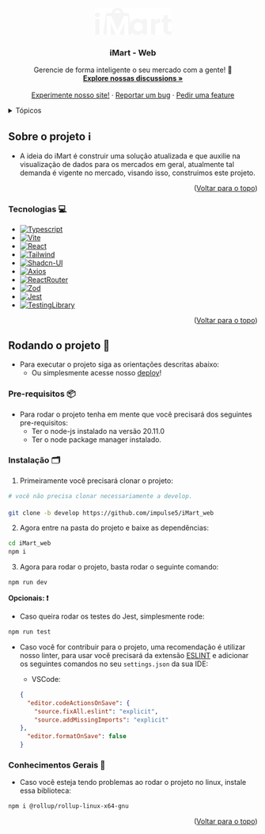 <a name="readme-top"></a>

<!-- PROJECT LOGO -->
<br />
<div align="center">
  <a href="https://github.com/github_username/repo_name">
    <img src="src/assets/imart_logo_white.svg" alt="Logo" width="155" height="55">
  </a>

<h3 align="center">iMart - Web</h3>

  <p align="center">
    Gerencie de forma inteligente o seu mercado com a gente! 🥳
    <br />
    <a href="https://github.com/orgs/impulse5/discussions"><strong>Explore nossas discussions »</strong></a>
    <br />
    <br />
    <a href="https://github.com/github_username/repo_name">Experimente nosso site!</a>
    ·
    <a href="https://github.com/impulse5/iMart_web/issues/new?assignees=&labels=&projects=&template=new-bug.md&title=%F0%9F%90%9E+Bug+%7C+">Reportar um bug</a>
    ·
    <a href="https://github.com/impulse5/iMart_web/issues/new?assignees=&labels=&projects=&template=new-feature.md&title=%F0%9F%9A%80+Feature+%7C+">Pedir uma feature</a>
  </p>
</div>



<!-- TABLE OF CONTENTS -->
<details>
  <summary>Tópicos</summary>
  <ol>
    <li>
      <a href="#Sobre-o-projeto-ℹ️">Sobre o projeto</a>
      <ul>
        <li><a href="#Tecnologias-💻">Tecnologias</a></li>
      </ul>
    </li>
    <li>
      <a href="#Rodando-o-projeto-🚀">Rodando o Projeto</a>
      <ul>
        <li><a href="#Pre-requisitos-📦">Pre-requisitos</a></li>
        <li><a href="#Instalação-🗂️">Instalação</a></li>
      </ul>
    </li>
    <li><a href="#Conhecimentos-Gerais-🧠">Conhecimentos gerais</a></li>
  </ol>
</details>



<!-- ABOUT THE PROJECT -->
## Sobre o projeto ℹ️

- A ideia do iMart é construir uma solução atualizada e que auxilie na visualização de dados para os mercados em geral, atualmente tal demanda é vigente no mercado, visando isso, construimos este projeto.

<p align="right">(<a href="#readme-top">Voltar para o topo</a>)</p>

### Tecnologias 💻

* [![Typescript][Typescript.label]][Typescript-url]
* [![Vite][Vite.label]][Vite-url]
* [![React][React.js]][React-url]
* [![Tailwind][Tailwind.label]][Tailwind-url]
* [![Shadcn-UI][Shadcn.label]][Shadcn-url]
* [![Axios][Axios.label]][Axios-url]
* [![ReactRouter][ReactRouter.label]][ReactRouter-url]
* [![Zod][Zod.label]][Zod-url]
* [![Jest][Jest.label]][Jest-url]
* [![TestingLibrary][TestingLibrary.label]][TestingLibrary-url]

<p align="right">(<a href="#readme-top">Voltar para o topo</a>)</p>

<!-- GETTING STARTED -->
## Rodando o projeto 🚀

* Para executar o projeto siga as orientações descritas abaixo:
  - Ou simplesmente acesse nosso [deploy](https://imart-web.onrender.com/cadastre-se/dados-empresariais)!

### Pre-requisitos 📦

- Para rodar o projeto tenha em mente que você precisará dos seguintes pre-requisitos:
  - Ter o node-js instalado na versão 20.11.0
  - Ter o node package manager instalado.

### Instalação 🗂️

1. Primeiramente você precisará clonar o projeto:
```bash
# você não precisa clonar necessariamente a develop.

git clone -b develop https://github.com/impulse5/iMart_web
```

2. Agora entre na pasta do projeto e baixe as dependências:
```bash
cd iMart_web
npm i
```

3. Agora para rodar o projeto, basta rodar o seguinte comando:
```bash
npm run dev
```


**Opcionais: ❗️**
* Caso queira rodar os testes do Jest, simplesmente rode:
```bash
npm run test
```

* Caso você for contribuir para o projeto, uma recomendação é utilizar nosso linter, para usar você precisará da extensão [ESLINT](https://marketplace.visualstudio.com/items?itemName=dbaeumer.vscode-eslint) e adicionar os seguintes comandos no seu `settings.json` da sua IDE:

  - VSCode:
  ```json
  {
    "editor.codeActionsOnSave": {
      "source.fixAll.eslint": "explicit",
      "source.addMissingImports": "explicit"
  },
    "editor.formatOnSave": false
  }
  ```

### Conhecimentos Gerais 🧠

- Caso você esteja tendo problemas ao rodar o projeto no linux, instale essa biblioteca:
```bash 
npm i @rollup/rollup-linux-x64-gnu
```

<p align="right">(<a href="#readme-top">Voltar para o topo</a>)</p>

<!-- MARKDOWN LINKS & IMAGES -->
<!-- https://www.markdownguide.org/basic-syntax/#reference-style-links -->

[issues-shield]: https://img.shields.io/github/issues/impulse5/iMart_web.svg?style=for-the-badge
[issues-url]: https://github.com/impulse5/iMart_web/issues
[license-shield]: https://img.shields.io/github/license/impulse5/iMart_web.svg?style=for-the-badge
[license-url]: https://github.com/impulse5/iMart_web/blob/main/LICENSE.txt
[React.js]: https://img.shields.io/badge/React-20232A?style=for-the-badge&logo=react&logoColor=61DAFB
[React-url]: https://reactjs.org/
[Axios.label]: https://img.shields.io/badge/Axios-%23FFFFFF.svg?style=for-the-badge&logo=axios&logoColor=purple
[Axios-url]: https://axios-http.com/ptbr/docs/intro
[ReactRouter.label]: https://img.shields.io/badge/React_Router-CA4245?style=for-the-badge&logo=react-router&logoColor=white
[ReactRouter-url]: https://reactrouter.com/en/main
[Typescript.label]: https://img.shields.io/badge/typescript-%23007ACC.svg?style=for-the-badge&logo=typescript&logoColor=white
[Typescript-url]: https://www.typescriptlang.org/
[Zod.label]: https://img.shields.io/badge/Zod-%23003366.svg?style=for-the-badge&logo=zod&logoColor=white
[Zod-url]: https://zod.dev/
[Jest.label]: https://img.shields.io/badge/-jest-%23C21325?style=for-the-badge&logo=jest&logoColor=white
[Jest-url]: https://jestjs.io/pt-BR/
[TestingLibrary.label]: https://img.shields.io/badge/-TestingLibrary-%23E33332?style=for-the-badge&logo=testing-library&logoColor=white
[TestingLibrary-url]: https://testing-library.com/
[Shadcn.label]: https://img.shields.io/badge/shadcn--ui-000000.svg?style=for-the-badge&logo=shadcnui&logoColor=white
[Shadcn-url]: https://ui.shadcn.com/
[Vite.label]: https://img.shields.io/badge/vite-%23646CFF.svg?style=for-the-badge&logo=vite&logoColor=white
[Vite-url]: https://vitejs.dev/
[Tailwind.label]: https://img.shields.io/badge/tailwindcss-%2338B2AC.svg?style=for-the-badge&logo=tailwind-css&logoColor=white
[Tailwind-url]: https://tailwindcss.com/
